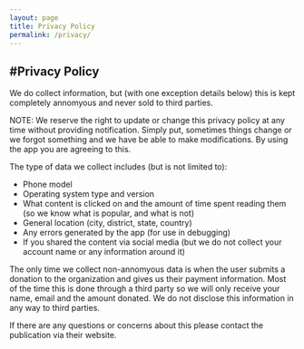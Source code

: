```yaml
---
layout: page
title: Privacy Policy
permalink: /privacy/
---
```


#Privacy Policy
---

We do collect information, but (with one exception details below) this is kept completely annomyous and never sold to third parties.

NOTE: We reserve the right to update or change this privacy policy at any time without providing notification. Simply put, sometimes things change or we forgot something and we have be able to make modifications. By using the app you are agreeing to this.

The type of data we collect includes (but is not limited to):
- Phone model
- Operating system type and version
- What content is clicked on and the amount of time spent reading them (so we know what is popular, and what is not)
- General location (city, district, state, country)
- Any errors generated by the app (for use in debugging)
- If you shared the content via social media (but we do not collect your account name or any information around it)

The only time we collect non-annomyous data is when the user submits a donation to the organization and gives us their payment information. Most of the time this is done through a third party so we will only receive your name, email and the amount donated. We do not disclose this information in any way to third parties.

If there are any questions or concerns about this please contact the publication via their website.
